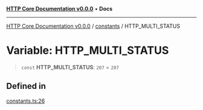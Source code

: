 [**HTTP Core Documentation v0.0.0**](../../README.md) • **Docs**

***

[HTTP Core Documentation v0.0.0](../../modules.md) / [constants](../README.md) / HTTP\_MULTI\_STATUS

# Variable: HTTP\_MULTI\_STATUS

> `const` **HTTP\_MULTI\_STATUS**: `207` = `207`

## Defined in

[constants.ts:26](https://github.com/stonemjs/http-core/blob/6c1adf9f449733e34ff7f08818342bd019b968a7/src/constants.ts#L26)

